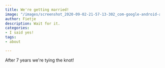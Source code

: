 ```yaml
---
title: We're getting married!
image: "/images/screenshot_2020-09-02-21-57-13-302_com-google-android-apps-photos.jpg"
author: Fietje
description: Wait for it.
categories:
- I said yes!
tags:
- about

---
```

After 7 years we're tying the knot!